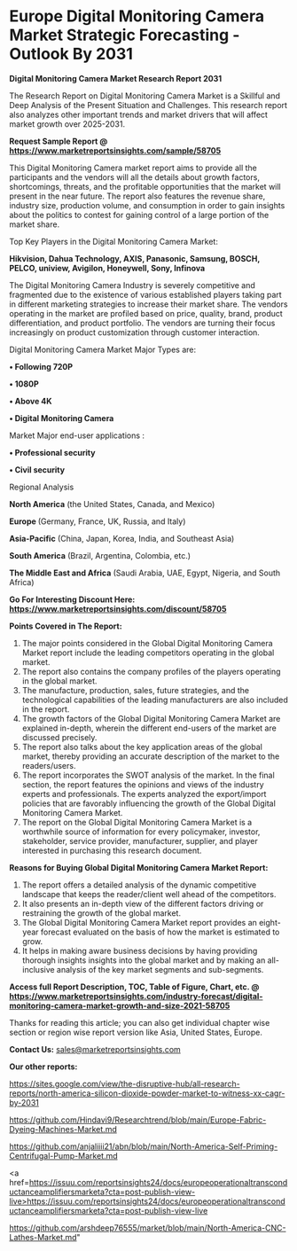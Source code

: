 # Europe Digital Monitoring Camera Market Strategic Forecasting - Outlook By 2031

<strong>Digital Monitoring Camera Market Research Report 2031</strong>

The Research Report on Digital Monitoring Camera Market is a Skillful and Deep Analysis of the Present Situation and Challenges. This research report also analyzes other important trends and market drivers that will affect market growth over 2025-2031.

<strong>Request Sample Report @ <a href=https://www.marketreportsinsights.com/sample/58705>https://www.marketreportsinsights.com/sample/58705</a></strong>

This Digital Monitoring Camera market report aims to provide all the participants and the vendors will all the details about growth factors, shortcomings, threats, and the profitable opportunities that the market will present in the near future. The report also features the revenue share, industry size, production volume, and consumption in order to gain insights about the politics to contest for gaining control of a large portion of the market share.

Top Key Players in the Digital Monitoring Camera Market:

<strong>Hikvision, Dahua Technology, AXIS, Panasonic, Samsung, BOSCH, PELCO, uniview, Avigilon, Honeywell, Sony, Infinova</strong>

The Digital Monitoring Camera Industry is severely competitive and fragmented due to the existence of various established players taking part in different marketing strategies to increase their market share. The vendors operating in the market are profiled based on price, quality, brand, product differentiation, and product portfolio. The vendors are turning their focus increasingly on product customization through customer interaction.

Digital Monitoring Camera Market Major Types are:

<strong>• Following 720P

• 1080P

• Above 4K

• Digital Monitoring Camera</strong>

Market Major end-user applications :

<strong>• Professional security

• Civil security</strong>

Regional Analysis

</u><strong><b>North America</b></strong> (the United States, Canada, and Mexico)

<strong><b>Europe </b></strong>(Germany, France, UK, Russia, and Italy)

<strong><b>Asia-Pacific</b></strong> (China, Japan, Korea, India, and Southeast Asia)

<strong><b>South America</b></strong> (Brazil, Argentina, Colombia, etc.)

<strong><b>The Middle East and Africa</b></strong> (Saudi Arabia, UAE, Egypt, Nigeria, and South Africa)

<strong>Go For Interesting Discount Here: <a href=https://www.marketreportsinsights.com/discount/58705>https://www.marketreportsinsights.com/discount/58705</a></strong>

<strong>Points Covered in The Report:</strong>
<ol>
  <li>The major points considered in the Global Digital Monitoring Camera Market report include the leading competitors operating in the global market.</li>
  <li>The report also contains the company profiles of the players operating in the global market.</li>
  <li>The manufacture, production, sales, future strategies, and the technological capabilities of the leading manufacturers are also included in the report.</li>
  <li>The growth factors of the Global Digital Monitoring Camera Market are explained in-depth, wherein the different end-users of the market are discussed precisely.</li>
  <li>The report also talks about the key application areas of the global market, thereby providing an accurate description of the market to the readers/users.</li>
  <li>The report incorporates the SWOT analysis of the market. In the final section, the report features the opinions and views of the industry experts and professionals. The experts analyzed the export/import policies that are favorably influencing the growth of the Global Digital Monitoring Camera Market.</li>
  <li>The report on the Global Digital Monitoring Camera Market is a worthwhile source of information for every policymaker, investor, stakeholder, service provider, manufacturer, supplier, and player interested in purchasing this research document.</li>
</ol>
<strong>Reasons for Buying Global Digital Monitoring Camera Market Report:</strong>

<ol>
  <li>The report offers a detailed analysis of the dynamic competitive landscape that keeps the reader/client well ahead of the competitors.</li>
  <li>It also presents an in-depth view of the different factors driving or restraining the growth of the global market.</li>
  <li>The Global Digital Monitoring Camera Market report provides an eight-year forecast evaluated on the basis of how the market is estimated to grow.</li>
  <li>It helps in making aware business decisions by having providing thorough insights insights into the global market and by making an all-inclusive analysis of the key market segments and sub-segments.</li>
</ol>
<strong>Access full Report Description, TOC, Table of Figure, Chart, etc. @ <a href=https://www.marketreportsinsights.com/industry-forecast/digital-monitoring-camera-market-growth-and-size-2021-58705>https://www.marketreportsinsights.com/industry-forecast/digital-monitoring-camera-market-growth-and-size-2021-58705</a></strong>


Thanks for reading this article; you can also get individual chapter wise section or region wise report version like Asia, United States, Europe.

<strong>Contact Us:</strong>
sales@marketreportsinsights.com

<strong>Our other reports:</strong>

<a href=https://sites.google.com/view/the-disruptive-hub/all-research-reports/north-america-silicon-dioxide-powder-market-to-witness-xx-cagr-by-2031>https://sites.google.com/view/the-disruptive-hub/all-research-reports/north-america-silicon-dioxide-powder-market-to-witness-xx-cagr-by-2031</a>

<a href=https://github.com/Hindavi9/Researchtrend/blob/main/Europe-Fabric-Dyeing-Machines-Market.md>https://github.com/Hindavi9/Researchtrend/blob/main/Europe-Fabric-Dyeing-Machines-Market.md</a>

<a href=https://github.com/anjaliiii21/abn/blob/main/North-America-Self-Priming-Centrifugal-Pump-Market.md>https://github.com/anjaliiii21/abn/blob/main/North-America-Self-Priming-Centrifugal-Pump-Market.md</a>

<a href=https://issuu.com/reportsinsights24/docs/europeoperationaltransconductanceamplifiersmarketa?cta=post-publish-view-live>https://issuu.com/reportsinsights24/docs/europeoperationaltransconductanceamplifiersmarketa?cta=post-publish-view-live</a>

<a href=https://github.com/arshdeep76555/market/blob/main/North-America-CNC-Lathes-Market.md>https://github.com/arshdeep76555/market/blob/main/North-America-CNC-Lathes-Market.md</a>"
